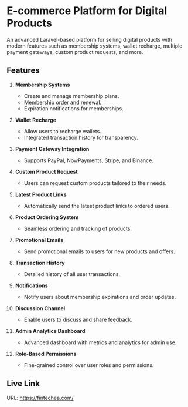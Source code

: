 # E-commerce Platform for Digital Products

An advanced Laravel-based platform for selling digital products with modern features such as membership systems, wallet recharge, multiple payment gateways, custom product requests, and more.

## Features

1. **Membership Systems**  
   - Create and manage membership plans.
   - Membership order and renewal.
   - Expiration notifications for memberships.

2. **Wallet Recharge**  
   - Allow users to recharge wallets.
   - Integrated transaction history for transparency.

3. **Payment Gateway Integration**  
   - Supports PayPal, NowPayments, Stripe, and Binance.

4. **Custom Product Request**  
   - Users can request custom products tailored to their needs.

5. **Latest Product Links**  
   - Automatically send the latest product links to ordered users.

6. **Product Ordering System**  
   - Seamless ordering and tracking of products.

7. **Promotional Emails**  
   - Send promotional emails to users for new products and offers.

8. **Transaction History**  
   - Detailed history of all user transactions.

9. **Notifications**  
   - Notify users about membership expirations and order updates.

10. **Discussion Channel**  
    - Enable users to discuss and share feedback.

11. **Admin Analytics Dashboard**  
    - Advanced dashboard with metrics and analytics for admin use.

12. **Role-Based Permissions**  
    - Fine-grained control over user roles and permissions.

## Live Link

URL: https://fintechea.com/
